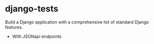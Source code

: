 # django-tests
Build a Django application with a comprehensive list of standard Django features.

* With JSONapi endpoints
